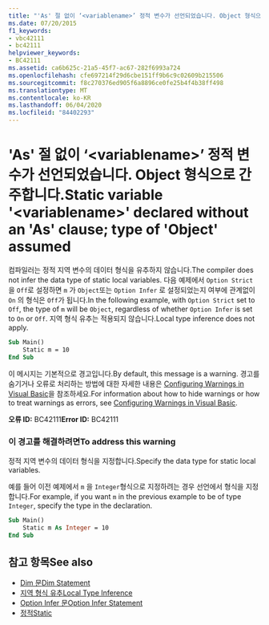 ```yaml
---
title: "'As' 절 없이 ‘<variablename>’ 정적 변수가 선언되었습니다. Object 형식으로 간주합니다."
ms.date: 07/20/2015
f1_keywords:
- vbc42111
- bc42111
helpviewer_keywords:
- BC42111
ms.assetid: ca6b625c-21a5-45f7-ac67-282f6993a724
ms.openlocfilehash: cfe697214f29d6cbe151ff9b6c9c02609b215506
ms.sourcegitcommit: f8c270376ed905f6a8896ce0fe25b4f4b38ff498
ms.translationtype: MT
ms.contentlocale: ko-KR
ms.lasthandoff: 06/04/2020
ms.locfileid: "84402293"
---
```

# <a name="static-variable-variablename-declared-without-an-as-clause-type-of-object-assumed"></a><span data-ttu-id="77ab3-102">'As' 절 없이 ‘\<variablename>’ 정적 변수가 선언되었습니다. Object 형식으로 간주합니다.</span><span class="sxs-lookup"><span data-stu-id="77ab3-102">Static variable '\<variablename>' declared without an 'As' clause; type of 'Object' assumed</span></span>

<span data-ttu-id="77ab3-103">컴파일러는 정적 지역 변수의 데이터 형식을 유추하지 않습니다.</span><span class="sxs-lookup"><span data-stu-id="77ab3-103">The compiler does not infer the data type of static local variables.</span></span> <span data-ttu-id="77ab3-104">다음 예제에서 `Option Strict` 을 `Off`로 설정하면 `m` 가 `Object`또는 `Option Infer` 로 설정되었는지 여부에 관계없이 `On` 의 형식은 `Off`가 됩니다.</span><span class="sxs-lookup"><span data-stu-id="77ab3-104">In the following example, with `Option Strict` set to `Off`, the type of `m` will be `Object`, regardless of whether `Option Infer` is set to `On` or `Off`.</span></span> <span data-ttu-id="77ab3-105">지역 형식 유추는 적용되지 않습니다.</span><span class="sxs-lookup"><span data-stu-id="77ab3-105">Local type inference does not apply.</span></span>

```vb
Sub Main()
    Static m = 10
End Sub
```

<span data-ttu-id="77ab3-106">이 메시지는 기본적으로 경고입니다.</span><span class="sxs-lookup"><span data-stu-id="77ab3-106">By default, this message is a warning.</span></span> <span data-ttu-id="77ab3-107">경고를 숨기거나 오류로 처리하는 방법에 대한 자세한 내용은 [Configuring Warnings in Visual Basic](/visualstudio/ide/configuring-warnings-in-visual-basic)을 참조하세요.</span><span class="sxs-lookup"><span data-stu-id="77ab3-107">For information about how to hide warnings or how to treat warnings as errors, see [Configuring Warnings in Visual Basic](/visualstudio/ide/configuring-warnings-in-visual-basic).</span></span>

<span data-ttu-id="77ab3-108">**오류 ID:** BC42111</span><span class="sxs-lookup"><span data-stu-id="77ab3-108">**Error ID:** BC42111</span></span>

### <a name="to-address-this-warning"></a><span data-ttu-id="77ab3-109">이 경고를 해결하려면</span><span class="sxs-lookup"><span data-stu-id="77ab3-109">To address this warning</span></span>

<span data-ttu-id="77ab3-110">정적 지역 변수의 데이터 형식을 지정합니다.</span><span class="sxs-lookup"><span data-stu-id="77ab3-110">Specify the data type for static local variables.</span></span>

<span data-ttu-id="77ab3-111">예를 들어 이전 예제에서 `m` 을 `Integer`형식으로 지정하려는 경우 선언에서 형식을 지정합니다.</span><span class="sxs-lookup"><span data-stu-id="77ab3-111">For example, if you want `m` in the previous example to be of type `Integer`, specify the type in the declaration.</span></span>

```vb
Sub Main()
    Static m As Integer = 10
End Sub
```

## <a name="see-also"></a><span data-ttu-id="77ab3-112">참고 항목</span><span class="sxs-lookup"><span data-stu-id="77ab3-112">See also</span></span>

- [<span data-ttu-id="77ab3-113">Dim 문</span><span class="sxs-lookup"><span data-stu-id="77ab3-113">Dim Statement</span></span>](../language-reference/statements/dim-statement.md)
- [<span data-ttu-id="77ab3-114">지역 형식 유추</span><span class="sxs-lookup"><span data-stu-id="77ab3-114">Local Type Inference</span></span>](../programming-guide/language-features/variables/local-type-inference.md)
- [<span data-ttu-id="77ab3-115">Option Infer 문</span><span class="sxs-lookup"><span data-stu-id="77ab3-115">Option Infer Statement</span></span>](../language-reference/statements/option-infer-statement.md)
- [<span data-ttu-id="77ab3-116">정적</span><span class="sxs-lookup"><span data-stu-id="77ab3-116">Static</span></span>](../language-reference/modifiers/static.md)
